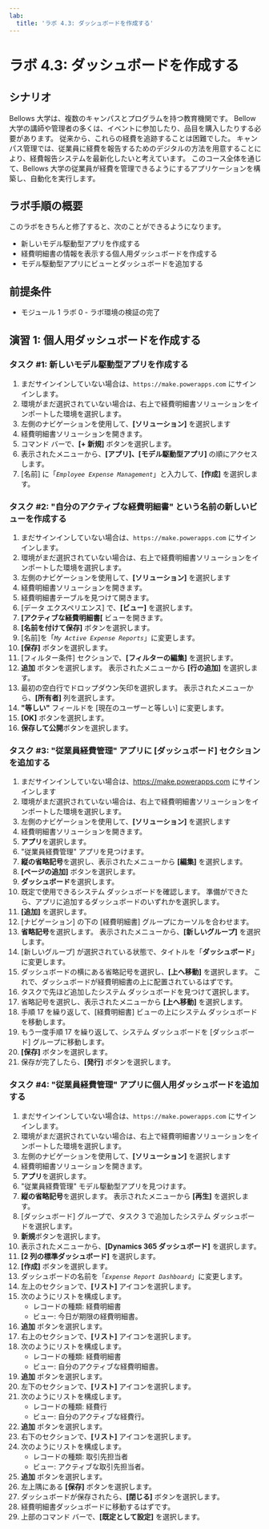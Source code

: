 ```yaml
---
lab:
  title: 'ラボ 4.3: ダッシュボードを作成する'
---
```


# ラボ 4.3: ダッシュボードを作成する 

## シナリオ
Bellows 大学は、複数のキャンパスとプログラムを持つ教育機関です。 Bellow 大学の講師や管理者の多くは、イベントに参加したり、品目を購入したりする必要があります。 従来から、これらの経費を追跡することは困難でした。
キャンパス管理では、従業員に経費を報告するためのデジタルの方法を用意することにより、経費報告システムを最新化したいと考えています。
このコース全体を通じて、Bellows 大学の従業員が経費を管理できるようにするアプリケーションを構築し、自動化を実行します。

## ラボ手順の概要
このラボをきちんと修了すると、次のことができるようになります。
- 新しいモデル駆動型アプリを作成する
- 経費明細書の情報を表示する個人用ダッシュボードを作成する
- モデル駆動型アプリにビューとダッシュボードを追加する

## 前提条件
- モジュール 1 ラボ 0 - ラボ環境の検証の完了

## 演習 1: 個人用ダッシュボードを作成する

### タスク #1: 新しいモデル駆動型アプリを作成する
1. まだサインインしていない場合は、`https://make.powerapps.com` にサインインします。
2. 環境がまだ選択されていない場合は、右上で経費明細書ソリューションをインポートした環境を選択します。
3. 左側のナビゲーションを使用して、**[ソリューション]** を選択します
4. 経費明細書ソリューションを開きます。
5. コマンド バーで、**[+ 新規]** ボタンを選択します。
6. 表示されたメニューから、**[アプリ]、[モデル駆動型アプリ]** の順にアクセスします。
7. [名前] に「*`Employee Expense Management`*」と入力して、**[作成]** を選択します。

### タスク #2: "自分のアクティブな経費明細書" という名前の新しいビューを作成する
1. まだサインインしていない場合は、`https://make.powerapps.com` にサインインします。
2. 環境がまだ選択されていない場合は、右上で経費明細書ソリューションをインポートした環境を選択します。
3. 左側のナビゲーションを使用して、**[ソリューション]** を選択します
4. 経費明細書ソリューションを開きます。
5. 経費明細書テーブルを見つけて開きます。
6. [データ エクスペリエンス] で、**[ビュー]** を選択します。
7. **[アクティブな経費明細書[** ビューを開きます。
8. **[名前を付けて保存]** ボタンを選択します。
9. [名前]を「*`My Active Expense Reports`*」に変更します。
10. **[保存]** ボタンを選択します。
11. [フィルター条件] セクションで、**[フィルターの編集]** を選択します。
12. **追加** ボタンを選択します。 表示されたメニューから **[行の追加]** を選択します。
13. 最初の空白行でドロップダウン矢印を選択します。 表示されたメニューから、**[所有者]** 列を選択します。
14. **"等しい"** フィールドを [現在のユーザーと等しい] に変更します。
15. **[OK]** ボタンを選択します。
16. **保存して公開**ボタンを選択します。

### タスク #3: "従業員経費管理" アプリに [ダッシュボード] セクションを追加する
1. まだサインインしていない場合は、https://make.powerapps.com にサインインします
2. 環境がまだ選択されていない場合は、右上で経費明細書ソリューションをインポートした環境を選択します。
3. 左側のナビゲーションを使用して、**[ソリューション]** を選択します
4. 経費明細書ソリューションを開きます。
5. **アプリ**を選択します。
6. "従業員経費管理" アプリを見つけます。
7. **縦の省略記号**を選択し、表示されたメニューから **[編集]** を選択します。
8. **[ページの追加]** ボタンを選択します。
9. **ダッシュボード**を選択します。
10. 既定で使用できるシステム ダッシュボードを確認します。 準備ができたら、アプリに追加するダッシュボードのいずれかを選択します。
11. **[追加]** を選択します。
12. [ナビゲーション] の下の [経費明細書] グループにカーソルを合わせます。
13. **省略記号**を選択します。 表示されたメニューから、**[新しいグループ]** を選択します。
14. [新しいグループ] が選択されている状態で、タイトルを「**ダッシュボード**」に変更します。
15. ダッシュボードの横にある省略記号を選択し、**[上へ移動]** を選択します。 これで、ダッシュボードが経費明細書の上に配置されているはずです。
16. タスクで先ほど追加したシステム ダッシュボードを見つけて選択します。
17. 省略記号を選択し、表示されたメニューから **[上へ移動]** を選択します。
18. 手順 17 を繰り返して、[経費明細書] ビューの上にシステム ダッシュボードを移動します。
19. もう一度手順 17 を繰り返して、システム ダッシュボードを [ダッシュボード] グループに移動します。
20. **[保存]** ボタンを選択します。
21. 保存が完了したら、**[発行]** ボタンを選択します。

### タスク #4: "従業員経費管理" アプリに個人用ダッシュボードを追加する
1. まだサインインしていない場合は、`https://make.powerapps.com` にサインインします。
2. 環境がまだ選択されていない場合は、右上で経費明細書ソリューションをインポートした環境を選択します。
3. 左側のナビゲーションを使用して、**[ソリューション]** を選択します
4. 経費明細書ソリューションを開きます。
5. **アプリ**を選択します。
6. "従業員経費管理" モデル駆動型アプリを見つけます。
7. **縦の省略記号**を選択します。 表示されたメニューから **[再生]** を選択します。
8. [ダッシュボード] グループで、タスク 3 で追加したシステム ダッシュボードを選択します。
9. **新規**ボタンを選択します。
10. 表示されたメニューから、**[Dynamics 365 ダッシュボード]** を選択します。
11. **[2 列の標準ダッシュボード]** を選択します。
12. **[作成]** ボタンを選択します。
13. ダッシュボードの名前を「*`Expense Report Dashboard`*」に変更します。
14. 左上のセクションで、**[リスト]** アイコンを選択します。
15. 次のようにリストを構成します。
    - レコードの種類: 経費明細書
    - ビュー: 今日が期限の経費明細書。
16. **追加** ボタンを選択します。
17. 右上のセクションで、**[リスト]** アイコンを選択します。
18. 次のようにリストを構成します。
    - レコードの種類: 経費明細書
    - ビュー: 自分のアクティブな経費明細書。
19. **追加** ボタンを選択します。
20. 左下のセクションで、**[リスト]** アイコンを選択します。
21. 次のようにリストを構成します。
    - レコードの種類: 経費行
    - ビュー: 自分のアクティブな経費行。
22. **追加** ボタンを選択します。
23. 右下のセクションで、**[リスト]** アイコンを選択します。
24. 次のようにリストを構成します。
    - レコードの種類: 取引先担当者
    - ビュー: アクティブな取引先担当者。
25. **追加** ボタンを選択します。
26. 左上隅にある **[保存]** ボタンを選択します。
27. ダッシュボードが保存されたら、**[閉じる]** ボタンを選択します。
28. 経費明細書ダッシュボードに移動するはずです。
29. 上部のコマンド バーで、**[既定として設定]** を選択します。
